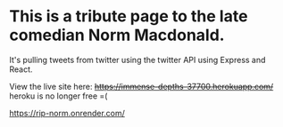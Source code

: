 # This is a tribute page to the late comedian Norm Macdonald. 

It's pulling tweets from twitter using the twitter API using Express and React.

View the live site here: ~~https://immense-depths-37700.herokuapp.com/~~ heroku is no longer free =(

https://rip-norm.onrender.com/
